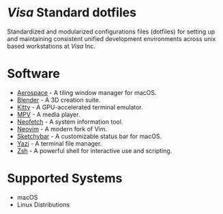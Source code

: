 # *Visa* Standard dotfiles

Standardized and modularized configurations files (dotfiles) for setting up and maintaining consistent unified development environments across unix based workstations at *Visa* Inc.


# Software

- [Aerospace](https://github.com/nikitabobko/AeroSpace) - A tiling window manager for macOS.
- [Blender](https://github.com/blender/blender) - A 3D creation suite.
- [Kitty](https://github.com/kovidgoyal/kitty) - A GPU-accelerated terminal emulator.
- [MPV](https://github.com/mpv-player/mpv) - A media player.
- [Neofetch](https://github.com/dylanaraps/neofetch) - A system information tool.
- [Neovim](https://github.com/neovim/neovim) - A modern fork of Vim.
- [Sketchybar](https://github.com/FelixKratz/SketchyBar) - A customizable status bar for macOS.
- [Yazi](https://github.com/sxyazi/yazi) - A terminal file manager.
- [Zsh](https://github.com/zsh-users/zsh) - A powerful shell for interactive use and scripting.

# Supported Systems

- macOS
- Linux Distributions
